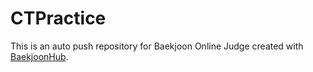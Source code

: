 # CTPractice
This is an auto push repository for Baekjoon Online Judge created with [BaekjoonHub](https://github.com/BaekjoonHub/BaekjoonHub).
